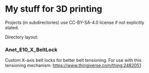 # My stuff for 3D printing

Projects (in subdirectories) use CC-BY-SA-4.0 license if not explicitly stated.

Directory layout:

### Anet_E10_X_BeltLock

Custom X-axis belt locks for better belt tensioning.
For use with this tensioning mechanism: https://www.thingiverse.com/thing:2482051
